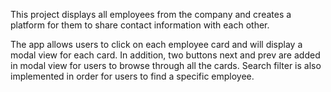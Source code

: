 This project displays all employees from the company and creates a platform for them to share contact information with each other.

The app allows users to click on each employee card and will display a modal view for each card. In addition, two buttons next and prev are added in modal view for users to browse through all the cards. Search filter is also implemented in order for users to find a specific employee.
